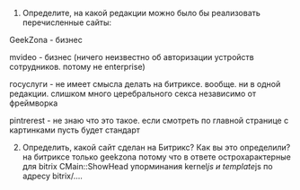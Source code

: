 1. Определите, на какой редакции можно было бы реализовать перечисленные сайты:

GeekZona  - бизнес

mvideo - бизнес (ничего неизвестно об авторизации устройств сотрудников. потому не  enterprise)

госуслуги -  не имеет смысла делать на битриксе. вообще. ни в одной редакции. слишком много церебрального секса независимо от фреймворка

pintrerest  - не  знаю что  это такое. если смотреть по главной странице с картинками пусть будет стандарт

2. Oпределить, какой сайт сделан на Битрикс? Как вы это определили?
на битриксе только geekzona
потому что в ответе острохарактерные для bitrix CMain::ShowHead  упорминания  kernel*js  и template*js по адресу bitrix/....
